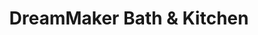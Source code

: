 ---
title: "DreamMaker Bath & Kitchen"
url: /springfield/dreammaker-bath-and-kitchen/
shop: interior decoration
---